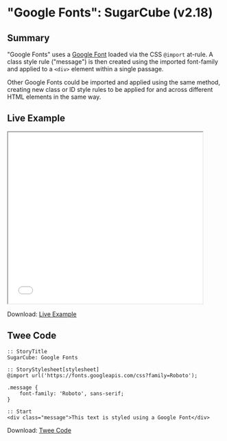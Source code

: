 # "Google Fonts": SugarCube (v2.18)

## Summary

"Google Fonts" uses a [Google Font](https://fonts.google.com/) loaded via the CSS ```@import``` at-rule. A class style rule ("message") is then created using the imported font-family and applied to a ```<div>``` element within a single passage. 

Other Google Fonts could be imported and applied using the same method, creating new class or ID style rules to be applied for and across different HTML elements in the same way.

## Live Example

<section>
<iframe src="sugarcube_googlefonts_example.html" height=400 width=90%></iframe>


Download: <a href="sugarcube_googlefonts_example.html" target="_blank">Live Example</a>
</section>

## Twee Code

```
:: StoryTitle
SugarCube: Google Fonts

:: StoryStylesheet[stylesheet]
@import url('https://fonts.googleapis.com/css?family=Roboto');

.message {
	font-family: 'Roboto', sans-serif; 
}

:: Start
<div class="message">This text is styled using a Google Font</div>

```

Download: <a href="sugarcube_googlefonts_twee.txt" target="_blank">Twee Code</a>
